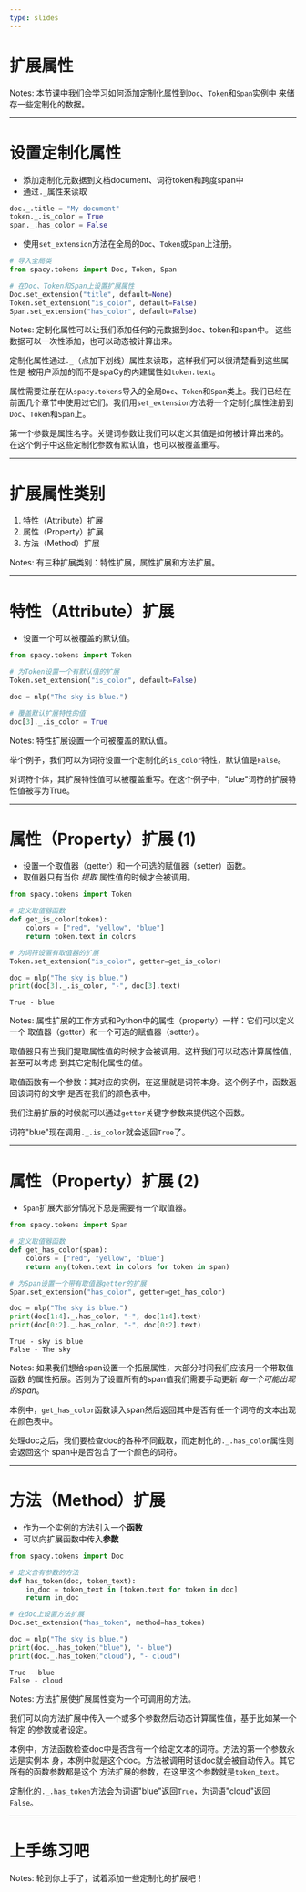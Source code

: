 ```yaml
---
type: slides
---
```


# 扩展属性

Notes: 本节课中我们会学习如何添加定制化属性到`Doc`、`Token`和`Span`实例中
来储存一些定制化的数据。

---

# 设置定制化属性

- 添加定制化元数据到文档document、词符token和跨度span中
- 通过`._`属性来读取


```python
doc._.title = "My document"
token._.is_color = True
span._.has_color = False
```

- 使用`set_extension`方法在全局的`Doc`、`Token`或`Span`上注册。

```python
# 导入全局类
from spacy.tokens import Doc, Token, Span

# 在Doc、Token和Span上设置扩展属性
Doc.set_extension("title", default=None)
Token.set_extension("is_color", default=False)
Span.set_extension("has_color", default=False)
```

Notes: 定制化属性可以让我们添加任何的元数据到doc、token和span中。
这些数据可以一次性添加，也可以动态被计算出来。

定制化属性通过`._`（点加下划线）属性来读取，这样我们可以很清楚看到这些属性是
被用户添加的而不是spaCy的内建属性如`token.text`。

属性需要注册在从`spacy.tokens`导入的全局`Doc`、`Token`和`Span`类上。我们已经在
前面几个章节中使用过它们。我们用`set_extension`方法将一个定制化属性注册到
`Doc`、`Token`和`Span`上。

第一个参数是属性名字。关键词参数让我们可以定义其值是如何被计算出来的。
在这个例子中这些定制化参数有默认值，也可以被覆盖重写。

---

# 扩展属性类别

1. 特性（Attribute）扩展
2. 属性（Property）扩展
3. 方法（Method）扩展

Notes: 有三种扩展类别：特性扩展，属性扩展和方法扩展。

---

# 特性（Attribute）扩展

- 设置一个可以被覆盖的默认值。

```python
from spacy.tokens import Token

# 为Token设置一个有默认值的扩展
Token.set_extension("is_color", default=False)

doc = nlp("The sky is blue.")

# 覆盖默认扩展特性的值
doc[3]._.is_color = True
```

Notes: 特性扩展设置一个可被覆盖的默认值。

举个例子，我们可以为词符设置一个定制化的`is_color`特性，默认值是`False`。

对词符个体，其扩展特性值可以被覆盖重写。在这个例子中，"blue"词符的扩展特性值被写为True。

---

# 属性（Property）扩展 (1)

- 设置一个取值器（getter）和一个可选的赋值器（setter）函数。
- 取值器只有当你 _提取_ 属性值的时候才会被调用。

```python
from spacy.tokens import Token

# 定义取值器函数
def get_is_color(token):
    colors = ["red", "yellow", "blue"]
    return token.text in colors

# 为词符设置有取值器的扩展
Token.set_extension("is_color", getter=get_is_color)

doc = nlp("The sky is blue.")
print(doc[3]._.is_color, "-", doc[3].text)
```

```out
True - blue
```

Notes: 属性扩展的工作方式和Python中的属性（property）一样：它们可以定义一个
取值器（getter）和一个可选的赋值器（setter）。

取值器只有当我们提取属性值的时候才会被调用。这样我们可以动态计算属性值，甚至可以考虑
到其它定制化属性的值。

取值函数有一个参数：其对应的实例，在这里就是词符本身。这个例子中，函数返回该词符的文字
是否在我们的颜色表中。

我们注册扩展的时候就可以通过`getter`关键字参数来提供这个函数。

词符"blue"现在调用`._.is_color`就会返回`True`了。

---

# 属性（Property）扩展 (2)

- `Span`扩展大部分情况下总是需要有一个取值器。

```python
from spacy.tokens import Span

# 定义取值器函数
def get_has_color(span):
    colors = ["red", "yellow", "blue"]
    return any(token.text in colors for token in span)

# 为Span设置一个带有取值器getter的扩展
Span.set_extension("has_color", getter=get_has_color)

doc = nlp("The sky is blue.")
print(doc[1:4]._.has_color, "-", doc[1:4].text)
print(doc[0:2]._.has_color, "-", doc[0:2].text)
```

```out
True - sky is blue
False - The sky
```

Notes: 如果我们想给span设置一个拓展属性，大部分时间我们应该用一个带取值函数
的属性拓展。否则为了设置所有的span值我们需要手动更新 _每一个可能出现的span_。

本例中，`get_has_color`函数读入span然后返回其中是否有任一个词符的文本出现在颜色表中。

处理doc之后，我们要检查doc的各种不同截取，而定制化的`._.has_color`属性则会返回这个
span中是否包含了一个颜色的词符。

---

# 方法（Method）扩展

- 作为一个实例的方法引入一个**函数**
- 可以向扩展函数中传入**参数**

```python
from spacy.tokens import Doc

# 定义含有参数的方法
def has_token(doc, token_text):
    in_doc = token_text in [token.text for token in doc]
    return in_doc

# 在doc上设置方法扩展
Doc.set_extension("has_token", method=has_token)

doc = nlp("The sky is blue.")
print(doc._.has_token("blue"), "- blue")
print(doc._.has_token("cloud"), "- cloud")
```

```out
True - blue
False - cloud
```

Notes: 方法扩展使扩展属性变为一个可调用的方法。

我们可以向方法扩展中传入一个或多个参数然后动态计算属性值，基于比如某一个特定
的参数或者设定。

本例中，方法函数检查doc中是否含有一个给定文本的词符。方法的第一个参数永远是实例本
身，本例中就是这个doc。方法被调用时该doc就会被自动传入。其它所有的函数参数都是这个
方法扩展的参数，在这里这个参数就是`token_text`。

定制化的`._.has_token`方法会为词语"blue"返回`True`，为词语"cloud"返回`False`。

---

# 上手练习吧

Notes: 轮到你上手了，试着添加一些定制化的扩展吧！
